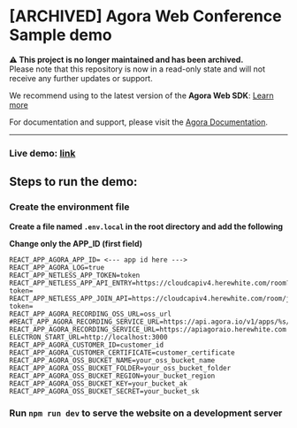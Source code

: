 # [ARCHIVED] Agora Web Conference Sample demo  

**⚠️ This project is no longer maintained and has been archived.**  
Please note that this repository is now in a read-only state and will not receive any further updates or support.

We recommend using to the latest version of the **Agora Web SDK**: [Learn more](https://www.agora.io/en/products/video-call/) 

For documentation and support, please visit the [Agora Documentation](https://docs.agora.io/en/).

---

### Live demo: [link](https://agora-web-conferencing.netlify.com/)

## Steps to run the demo:

### Create the environment file

**Create a file named `.env.local` in the root directory and add the following**

**Change only the APP_ID (first field)**

```
REACT_APP_AGORA_APP_ID= <--- app id here --->
REACT_APP_AGORA_LOG=true
REACT_APP_NETLESS_APP_TOKEN=token
REACT_APP_NETLESS_APP_API_ENTRY=https://cloudcapiv4.herewhite.com/room?token=
REACT_APP_NETLESS_APP_JOIN_API=https://cloudcapiv4.herewhite.com/room/join?token=
REACT_APP_AGORA_RECORDING_OSS_URL=oss_url
#REACT_APP_AGORA_RECORDING_SERVICE_URL=https://api.agora.io/v1/apps/%s/cloud_recording
REACT_APP_AGORA_RECORDING_SERVICE_URL=https://apiagoraio.herewhite.com
ELECTRON_START_URL=http://localhost:3000
REACT_APP_AGORA_CUSTOMER_ID=customer_id
REACT_APP_AGORA_CUSTOMER_CERTIFICATE=customer_certificate
REACT_APP_AGORA_OSS_BUCKET_NAME=your_oss_bucket_name
REACT_APP_AGORA_OSS_BUCKET_FOLDER=your_oss_bucket_folder
REACT_APP_AGORA_OSS_BUCKET_REGION=your_bucket_region
REACT_APP_AGORA_OSS_BUCKET_KEY=your_bucket_ak
REACT_APP_AGORA_OSS_BUCKET_SECRET=your_bucket_sk
```

### Run `npm run dev` to serve the website on a development server
